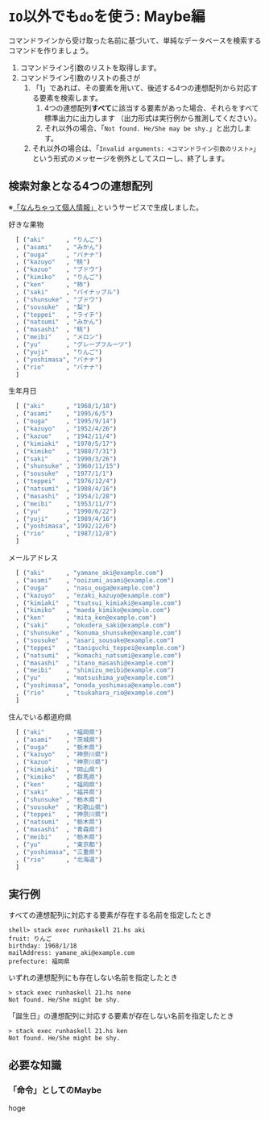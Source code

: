 # `IO`以外でも`do`を使う: Maybe編

コマンドラインから受け取った名前に基づいて、単純なデータベースを検索するコマンドを作りましょう。

1. コマンドライン引数のリストを取得します。
2. コマンドライン引数のリストの長さが
    1. 「1」であれば、その要素を用いて、後述する4つの連想配列から対応する要素を検索します。
        1. 4つの連想配列**すべて**に該当する要素があった場合、それらをすべて標準出力に出力します （出力形式は実行例から推測してください）。
        2. それ以外の場合、「`Not found. He/She may be shy.`」と出力します。
    2. それ以外の場合は、「`Invalid arguments: <コマンドライン引数のリスト>`」という形式のメッセージを例外としてスローし、終了します。

## 検索対象となる4つの連想配列

※[「なんちゃって個人情報」][1]というサービスで生成しました。

[1]: http://kazina.com/dummy/

好きな果物

```haskell
  [ ("aki"      , "りんご")
  , ("asami"    , "みかん")
  , ("ouga"     , "バナナ")
  , ("kazuyo"   , "桃")
  , ("kazuo"    , "ブドウ")
  , ("kimiko"   , "りんご")
  , ("ken"      , "柿")
  , ("saki"     , "パイナップル")
  , ("shunsuke" , "ブドウ")
  , ("sousuke"  , "梨")
  , ("teppei"   , "ライチ")
  , ("natsumi"  , "みかん")
  , ("masashi"  , "桃")
  , ("meibi"    , "メロン")
  , ("yu"       , "グレープフルーツ")
  , ("yuji"     , "りんご")
  , ("yoshimasa", "バナナ")
  , ("rio"      , "バナナ")
  ]
```

生年月日

```haskell
  [ ("aki"      , "1968/1/18")
  , ("asami"    , "1995/6/5")
  , ("ouga"     , "1995/9/14")
  , ("kazuyo"   , "1952/4/26")
  , ("kazuo"    , "1942/11/4")
  , ("kimiaki"  , "1970/5/17")
  , ("kimiko"   , "1988/7/31")
  , ("saki"     , "1990/3/26")
  , ("shunsuke" , "1960/11/15")
  , ("sousuke"  , "1977/1/1")
  , ("teppei"   , "1976/12/4")
  , ("natsumi"  , "1988/4/16")
  , ("masashi"  , "1954/1/28")
  , ("meibi"    , "1953/11/7")
  , ("yu"       , "1990/6/22")
  , ("yuji"     , "1989/4/16")
  , ("yoshimasa", "1992/12/6")
  , ("rio"      , "1987/12/8")
  ]
```

メールアドレス

```haskell
  [ ("aki"      , "yamane_aki@example.com")
  , ("asami"    , "ooizumi_asami@example.com")
  , ("ouga"     , "nasu_ouga@example.com")
  , ("kazuyo"   , "ezaki_kazuyo@example.com")
  , ("kimiaki"  , "tsutsui_kimiaki@example.com")
  , ("kimiko"   , "maeda_kimiko@example.com")
  , ("ken"      , "mita_ken@example.com")
  , ("saki"     , "okudera_saki@example.com")
  , ("shunsuke" , "konuma_shunsuke@example.com")
  , ("sousuke"  , "asari_sousuke@example.com")
  , ("teppei"   , "taniguchi_teppei@example.com")
  , ("natsumi"  , "komachi_natsumi@example.com")
  , ("masashi"  , "itano_masashi@example.com")
  , ("meibi"    , "shimizu_meibi@example.com")
  , ("yu"       , "matsushima_yu@example.com")
  , ("yoshimasa", "onoda_yoshimasa@example.com")
  , ("rio"      , "tsukahara_rio@example.com")
  ]
```

住んでいる都道府県

```haskell
  [ ("aki"      , "福岡県")
  , ("asami"    , "茨城県")
  , ("ouga"     , "栃木県")
  , ("kazuyo"   , "神奈川県")
  , ("kazuo"    , "神奈川県")
  , ("kimiaki"  , "岡山県")
  , ("kimiko"   , "群馬県")
  , ("ken"      , "福岡県")
  , ("saki"     , "福井県")
  , ("shunsuke" , "栃木県")
  , ("sousuke"  , "和歌山県")
  , ("teppei"   , "神奈川県")
  , ("natsumi"  , "栃木県")
  , ("masashi"  , "青森県")
  , ("meibi"    , "栃木県")
  , ("yu"       , "東京都")
  , ("yoshimasa", "三重県")
  , ("rio"      , "北海道")
  ]
```

## 実行例

すべての連想配列に対応する要素が存在する名前を指定したとき

```shell
shell> stack exec runhaskell 21.hs aki
fruit: りんご
birthday: 1968/1/18
mailAddress: yamane_aki@example.com
prefecture: 福岡県
```

いずれの連想配列にも存在しない名前を指定したとき

```shell
> stack exec runhaskell 21.hs none
Not found. He/She might be shy.
```

「誕生日」の連想配列に対応する要素が存在しない名前を指定したとき

```shell
> stack exec runhaskell 21.hs ken
Not found. He/She might be shy.
```

## 必要な知識

### 「命令」としてのMaybe

hoge
